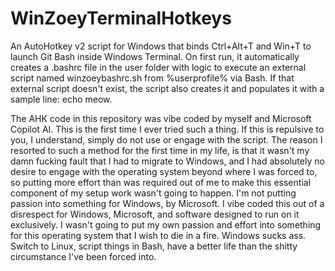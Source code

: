 # WinZoeyTerminalHotkeys

An AutoHotkey v2 script for Windows that binds Ctrl+Alt+T and Win+T to launch Git Bash inside Windows Terminal. On first run, it automatically creates a .bashrc file in the user folder with logic to execute an external script named winzoeybashrc.sh from %userprofile% via Bash. If that external script doesn't exist, the script also creates it and populates it with a sample line: echo meow.

The AHK code in this repository was vibe coded by myself and Microsoft Copilot AI. This is the first time I ever tried such a thing. If this is repulsive to you, I understand, simply do not use or engage with the script. The reason I resorted to such a method for the first time in my life, is that it wasn't my damn fucking fault that I had to migrate to Windows, and I had absolutely no desire to engage with the operating system beyond where I was forced to, so putting more effort than was required out of me to make this essential component of my setup work wasn't going to happen. I'm not putting passion into something for Windows, by Microsoft. I vibe coded this out of a disrespect for Windows, Microsoft, and software designed to run on it exclusively. I wasn't going to put my own passion and effort into something for this operating system that I wish to die in a fire. Windows sucks ass. Switch to Linux, script things in Bash, have a better life than the shitty circumstance I've been forced into.
